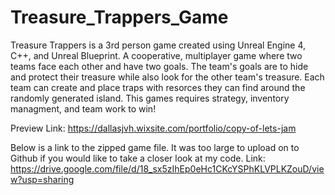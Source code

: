 # Treasure_Trappers_Game
Treasure Trappers is a 3rd person game created using Unreal Engine 4, C++, and Unreal Blueprint. 
A cooperative, multiplayer game where two teams face each other and have two goals. The team's goals are to hide and protect their treasure while also look for the other team's treasure. Each team can create and place traps with resorces they can find around the randomly generated island. This games requires strategy, inventory managment, and team work to win!

Preview Link: https://dallasjvh.wixsite.com/portfolio/copy-of-lets-jam

Below is a link to the zipped game file. It was too large to upload on to Github if you would like to take a closer look at my code.
Link: https://drive.google.com/file/d/18_sx5zIhEp0eHc1CKcYSPhKLVPLKZouD/view?usp=sharing
